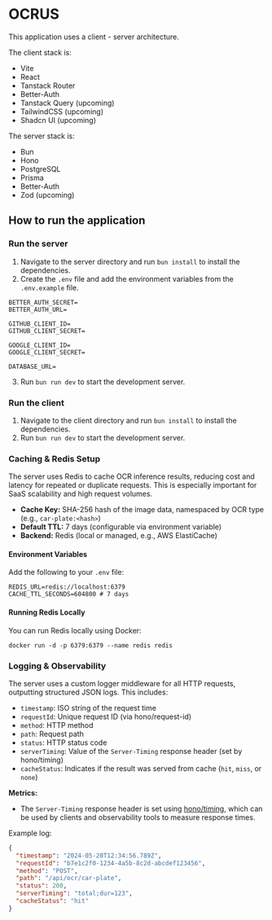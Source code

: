 # OCRUS

This application uses a client - server architecture.

The client stack is:

- Vite
- React
- Tanstack Router
- Better-Auth
- Tanstack Query (upcoming)
- TailwindCSS (upcoming)
- Shadcn UI (upcoming)

The server stack is:

- Bun
- Hono
- PostgreSQL
- Prisma
- Better-Auth
- Zod (upcoming)

## How to run the application

### Run the server

1. Navigate to the server directory and run `bun install` to install the dependencies.
2. Create the `.env` file and add the environment variables from the `.env.example` file.

```
BETTER_AUTH_SECRET=
BETTER_AUTH_URL=

GITHUB_CLIENT_ID=
GITHUB_CLIENT_SECRET=

GOOGLE_CLIENT_ID=
GOOGLE_CLIENT_SECRET=

DATABASE_URL=
```

3. Run `bun run dev` to start the development server.

### Run the client

1. Navigate to the client directory and run `bun install` to install the dependencies.
2. Run `bun run dev` to start the development server.

### Caching & Redis Setup

The server uses Redis to cache OCR inference results, reducing cost and latency for repeated or duplicate requests. This is especially important for SaaS scalability and high request volumes.

- **Cache Key:** SHA-256 hash of the image data, namespaced by OCR type (e.g., `car-plate:<hash>`)
- **Default TTL:** 7 days (configurable via environment variable)
- **Backend:** Redis (local or managed, e.g., AWS ElastiCache)

#### Environment Variables

Add the following to your `.env` file:

```
REDIS_URL=redis://localhost:6379
CACHE_TTL_SECONDS=604800 # 7 days
```

#### Running Redis Locally

You can run Redis locally using Docker:

```
docker run -d -p 6379:6379 --name redis redis
```

### Logging & Observability

The server uses a custom logger middleware for all HTTP requests, outputting structured JSON logs. This includes:

- `timestamp`: ISO string of the request time
- `requestId`: Unique request ID (via hono/request-id)
- `method`: HTTP method
- `path`: Request path
- `status`: HTTP status code
- `serverTiming`: Value of the `Server-Timing` response header (set by hono/timing)
- `cacheStatus`: Indicates if the result was served from cache (`hit`, `miss`, or `none`)

**Metrics:**

- The `Server-Timing` response header is set using [hono/timing](https://hono.dev/middleware/builtin/timing), which can be used by clients and observability tools to measure response times.

Example log:

```json
{
  "timestamp": "2024-05-20T12:34:56.789Z",
  "requestId": "b7e1c2f0-1234-4a5b-8c2d-abcdef123456",
  "method": "POST",
  "path": "/api/ocr/car-plate",
  "status": 200,
  "serverTiming": "total;dur=123",
  "cacheStatus": "hit"
}
```
